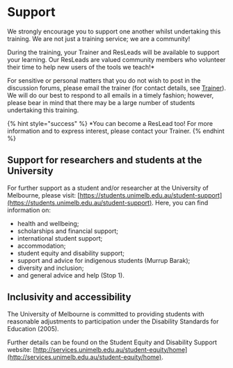 # Support

We strongly encourage you to support one another whilst undertaking this training. We are not just a training service; we are a community!

During the training, your Trainer and ResLeads will be available to support your learning. Our ResLeads are valued community members who volunteer their time to help new users of the tools we teach!\*

For sensitive or personal matters that you do not wish to post in the discussion forums, please email the trainer \(for contact details, see [Trainer]()\). We will do our best to respond to all emails in a timely fashion; however, please bear in mind that there may be a large number of students undertaking this training.

{% hint style="success" %}
\*You can become a ResLead too! For more information and to express interest, please contact your Trainer.
{% endhint %}

## Support for researchers and students at the University

For further support as a student and/or researcher at the University of Melbourne, please visit: [https://students.unimelb.edu.au/student-support](https://students.unimelb.edu.au/student-support). Here, you can find information on:

* health and wellbeing;
* scholarships and financial support;
* international student support;
* accommodation;
* student equity and disability support;
* support and advice for indigenous students \(Murrup Barak\);
* diversity and inclusion;
* and general advice and help \(Stop 1\).

## Inclusivity and accessibility

The University of Melbourne is committed to providing students with reasonable adjustments to participation under the Disability Standards for Education \(2005\).

Further details can be found on the Student Equity and Disability Support website: [http://services.unimelb.edu.au/student-equity/home](http://services.unimelb.edu.au/student-equity/home).


